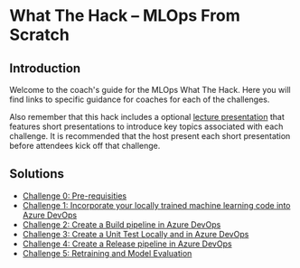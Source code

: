 ﻿# What The Hack – MLOps From Scratch

## Introduction
Welcome to the coach's guide for the MLOps What The Hack. Here you will find links to specific guidance for coaches for each of the challenges.

Also remember that this hack includes a optional [lecture presentation](MLOpsLectures.pptx) that features short presentations to introduce key topics associated with each challenge. It is recommended that the host present each short presentation before attendees kick off that challenge.

## Solutions 

-  [Challenge 0: Pre-requisities](Solution-00.md)
-  [Challenge 1: Incorporate your locally trained machine learning code into Azure DevOps](Solution-01.md)
-  [Challenge 2: Create a Build pipeline in Azure DevOps](Solution-02.md)
-  [Challenge 3: Create a Unit Test Locally and in Azure DevOps](Solution-03.md)
-  [Challenge 4: Create a Release pipeline in Azure DevOps](Solution-04.md)
-  [Challenge 5: Retraining and Model Evaluation](Solution-05.md)

